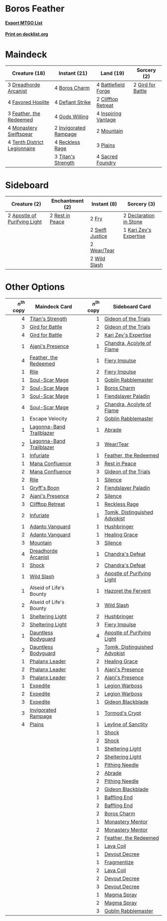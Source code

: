 # Boros Feather

#### [Export MTGO List](../collection/Boros%20Feather/Boros%20Feather.txt)
#### [Print on decklist.org](http://decklist.org/?deckmain=4%09Battlefield%20Forge%0A4%09Boros%20Charm%0A2%09Clifftop%20Retreat%0A4%09Defiant%20Strike%0A3%09Dreadhorde%20Arcanist%0A4%09Favored%20Hoplite%0A3%09Feather,%20the%20Redeemed%0A2%09Gird%20for%20Battle%0A4%09Gods%20Willing%0A4%09Inspiring%20Vantage%0A2%09Invigorated%20Rampage%0A4%09Monastery%20Swiftspear%0A2%09Mountain%0A3%09Plains%0A4%09Reckless%20Rage%0A4%09Sacred%20Foundry%0A4%09Tenth%20District%20Legionnaire%0A3%09Titan's%20Strength&deckside=2%09Apostle%20of%20Purifying%20Light%0A2%09Declaration%20in%20Stone%0A2%09Fry%0A1%09Kari%20Zev's%20Expertise%0A2%09Rest%20in%20Peace%0A2%09Swift%20Justice%0A2%09Wear/Tear%0A2%09Wild%20Slash)
# Maindeck

|                                             Creature (18)                                             |                                          Instant (21)                                          |                                          Land (19)                                           |                                        Sorcery (2)                                         |
|-------------------------------------------------------------------------------------------------------|------------------------------------------------------------------------------------------------|----------------------------------------------------------------------------------------------|--------------------------------------------------------------------------------------------|
|3 [Dreadhorde Arcanist](http://gatherer.wizards.com/Pages/Card/Details.aspx?multiverseid=461052)       |4 [Boros Charm](http://gatherer.wizards.com/Pages/Card/Details.aspx?multiverseid=442188)        |4 [Battlefield Forge](http://gatherer.wizards.com/Pages/Card/Details.aspx?multiverseid=129479)|2 [Gird for Battle](http://gatherer.wizards.com/Pages/Card/Details.aspx?multiverseid=452762)|
|4 [Favored Hoplite](http://gatherer.wizards.com/Pages/Card/Details.aspx?multiverseid=373596)           |4 [Defiant Strike](http://gatherer.wizards.com/Pages/Card/Details.aspx?multiverseid=386515)     |2 [Clifftop Retreat](http://gatherer.wizards.com/Pages/Card/Details.aspx?multiverseid=443127) |                                                                                            |
|3 [Feather, the Redeemed](http://gatherer.wizards.com/Pages/Card/Details.aspx?multiverseid=461124)     |4 [Gods Willing](http://gatherer.wizards.com/Pages/Card/Details.aspx?multiverseid=442005)       |4 [Inspiring Vantage](http://gatherer.wizards.com/Pages/Card/Details.aspx?multiverseid=417819)|                                                                                            |
|4 [Monastery Swiftspear](http://gatherer.wizards.com/Pages/Card/Details.aspx?multiverseid=438706)      |2 [Invigorated Rampage](http://gatherer.wizards.com/Pages/Card/Details.aspx?multiverseid=423753)|2 [Mountain](http://gatherer.wizards.com/Pages/Card/Details.aspx?multiverseid=439859)         |                                                                                            |
|4 [Tenth District Legionnaire](http://gatherer.wizards.com/Pages/Card/Details.aspx?multiverseid=461149)|4 [Reckless Rage](http://gatherer.wizards.com/Pages/Card/Details.aspx?multiverseid=439767)      |3 [Plains](http://gatherer.wizards.com/Pages/Card/Details.aspx?multiverseid=439856)           |                                                                                            |
|                                                                                                       |3 [Titan's Strength](http://gatherer.wizards.com/Pages/Card/Details.aspx?multiverseid=398680)   |4 [Sacred Foundry](http://gatherer.wizards.com/Pages/Card/Details.aspx?multiverseid=405106)   |                                                                                            |


# Sideboard

|                                             Creature (2)                                              |                                     Enchantment (2)                                      |                                       Instant (8)                                        |                                           Sorcery (3)                                           |
|-------------------------------------------------------------------------------------------------------|------------------------------------------------------------------------------------------|------------------------------------------------------------------------------------------|-------------------------------------------------------------------------------------------------|
|2 [Apostle of Purifying Light](http://gatherer.wizards.com/Pages/Card/Details.aspx?multiverseid=466760)|2 [Rest in Peace](http://gatherer.wizards.com/Pages/Card/Details.aspx?multiverseid=442021)|2 [Fry](http://gatherer.wizards.com/Pages/Card/Details.aspx?multiverseid=466894)          |2 [Declaration in Stone](http://gatherer.wizards.com/Pages/Card/Details.aspx?multiverseid=409750)|
|                                                                                                       |                                                                                          |2 [Swift Justice](http://gatherer.wizards.com/Pages/Card/Details.aspx?multiverseid=386374)|1 [Kari Zev's Expertise](http://gatherer.wizards.com/Pages/Card/Details.aspx?multiverseid=423755)|
|                                                                                                       |                                                                                          |2 [Wear/Tear](http://gatherer.wizards.com/Pages/Card/Details.aspx?multiverseid=368950)    |                                                                                                 |
|                                                                                                       |                                                                                          |2 [Wild Slash](http://gatherer.wizards.com/Pages/Card/Details.aspx?multiverseid=391959)   |                                                                                                 |


# Other Options

|*n*<sup>th</sup> copy|                                           Maindeck Card                                           |*n*<sup>th</sup> copy|                                             Sideboard Card                                             |
|--------------------:|---------------------------------------------------------------------------------------------------|--------------------:|--------------------------------------------------------------------------------------------------------|
|                    4|[Titan's Strength](http://gatherer.wizards.com/Pages/Card/Details.aspx?multiverseid=398680)        |                    1|[Gideon of the Trials](http://gatherer.wizards.com/Pages/Card/Details.aspx?multiverseid=426716)         |
|                    3|[Gird for Battle](http://gatherer.wizards.com/Pages/Card/Details.aspx?multiverseid=452762)         |                    2|[Gideon of the Trials](http://gatherer.wizards.com/Pages/Card/Details.aspx?multiverseid=426716)         |
|                    4|[Gird for Battle](http://gatherer.wizards.com/Pages/Card/Details.aspx?multiverseid=452762)         |                    2|[Kari Zev's Expertise](http://gatherer.wizards.com/Pages/Card/Details.aspx?multiverseid=423755)         |
|                    1|[Ajani's Presence](http://gatherer.wizards.com/Pages/Card/Details.aspx?multiverseid=380368)        |                    1|[Chandra, Acolyte of Flame](http://gatherer.wizards.com/Pages/Card/Details.aspx?multiverseid=466880)    |
|                    4|[Feather, the Redeemed](http://gatherer.wizards.com/Pages/Card/Details.aspx?multiverseid=461124)   |                    1|[Fiery Impulse](http://gatherer.wizards.com/Pages/Card/Details.aspx?multiverseid=398516)                |
|                    1|[Rile](http://gatherer.wizards.com/Pages/Card/Details.aspx?multiverseid=435312)                    |                    2|[Fiery Impulse](http://gatherer.wizards.com/Pages/Card/Details.aspx?multiverseid=398516)                |
|                    1|[Soul-Scar Mage](http://gatherer.wizards.com/Pages/Card/Details.aspx?multiverseid=426850)          |                    1|[Goblin Rabblemaster](http://gatherer.wizards.com/Pages/Card/Details.aspx?multiverseid=438486)          |
|                    2|[Soul-Scar Mage](http://gatherer.wizards.com/Pages/Card/Details.aspx?multiverseid=426850)          |                    1|[Boros Charm](http://gatherer.wizards.com/Pages/Card/Details.aspx?multiverseid=442188)                  |
|                    3|[Soul-Scar Mage](http://gatherer.wizards.com/Pages/Card/Details.aspx?multiverseid=426850)          |                    1|[Fiendslayer Paladin](http://gatherer.wizards.com/Pages/Card/Details.aspx?multiverseid=430547)          |
|                    4|[Soul-Scar Mage](http://gatherer.wizards.com/Pages/Card/Details.aspx?multiverseid=426850)          |                    2|[Chandra, Acolyte of Flame](http://gatherer.wizards.com/Pages/Card/Details.aspx?multiverseid=466880)    |
|                    1|Escape Velocity                                                                                    |                    2|[Goblin Rabblemaster](http://gatherer.wizards.com/Pages/Card/Details.aspx?multiverseid=438486)          |
|                    1|[Lagonna-Band Trailblazer](http://gatherer.wizards.com/Pages/Card/Details.aspx?multiverseid=380448)|                    1|[Abrade](http://gatherer.wizards.com/Pages/Card/Details.aspx?multiverseid=430772)                       |
|                    2|[Lagonna-Band Trailblazer](http://gatherer.wizards.com/Pages/Card/Details.aspx?multiverseid=380448)|                    3|[Wear/Tear](http://gatherer.wizards.com/Pages/Card/Details.aspx?multiverseid=368950)                    |
|                    1|[Infuriate](http://gatherer.wizards.com/Pages/Card/Details.aspx?multiverseid=466899)               |                    1|[Feather, the Redeemed](http://gatherer.wizards.com/Pages/Card/Details.aspx?multiverseid=461124)        |
|                    1|[Mana Confluence](http://gatherer.wizards.com/Pages/Card/Details.aspx?multiverseid=409573)         |                    3|[Rest in Peace](http://gatherer.wizards.com/Pages/Card/Details.aspx?multiverseid=442021)                |
|                    2|[Mana Confluence](http://gatherer.wizards.com/Pages/Card/Details.aspx?multiverseid=409573)         |                    3|[Gideon of the Trials](http://gatherer.wizards.com/Pages/Card/Details.aspx?multiverseid=426716)         |
|                    2|[Rile](http://gatherer.wizards.com/Pages/Card/Details.aspx?multiverseid=435312)                    |                    1|[Silence](http://gatherer.wizards.com/Pages/Card/Details.aspx?multiverseid=191083)                      |
|                    1|[Gryff's Boon](http://gatherer.wizards.com/Pages/Card/Details.aspx?multiverseid=409758)            |                    2|[Fiendslayer Paladin](http://gatherer.wizards.com/Pages/Card/Details.aspx?multiverseid=430547)          |
|                    2|[Ajani's Presence](http://gatherer.wizards.com/Pages/Card/Details.aspx?multiverseid=380368)        |                    2|[Silence](http://gatherer.wizards.com/Pages/Card/Details.aspx?multiverseid=191083)                      |
|                    3|[Clifftop Retreat](http://gatherer.wizards.com/Pages/Card/Details.aspx?multiverseid=443127)        |                    1|[Reckless Rage](http://gatherer.wizards.com/Pages/Card/Details.aspx?multiverseid=439767)                |
|                    2|[Infuriate](http://gatherer.wizards.com/Pages/Card/Details.aspx?multiverseid=466899)               |                    1|[Tomik, Distinguished Advokist](http://gatherer.wizards.com/Pages/Card/Details.aspx?multiverseid=460961)|
|                    1|[Adanto Vanguard](http://gatherer.wizards.com/Pages/Card/Details.aspx?multiverseid=435152)         |                    1|[Hushbringer](http://gatherer.wizards.com/Pages/Card/Details.aspx?multiverseid=472980)                  |
|                    2|[Adanto Vanguard](http://gatherer.wizards.com/Pages/Card/Details.aspx?multiverseid=435152)         |                    1|[Healing Grace](http://gatherer.wizards.com/Pages/Card/Details.aspx?multiverseid=442908)                |
|                    3|[Mountain](http://gatherer.wizards.com/Pages/Card/Details.aspx?multiverseid=439859)                |                    3|[Silence](http://gatherer.wizards.com/Pages/Card/Details.aspx?multiverseid=191083)                      |
|                    4|[Dreadhorde Arcanist](http://gatherer.wizards.com/Pages/Card/Details.aspx?multiverseid=461052)     |                    1|[Chandra's Defeat](http://gatherer.wizards.com/Pages/Card/Details.aspx?multiverseid=430775)             |
|                    1|[Shock](http://gatherer.wizards.com/Pages/Card/Details.aspx?multiverseid=129732)                   |                    2|[Chandra's Defeat](http://gatherer.wizards.com/Pages/Card/Details.aspx?multiverseid=430775)             |
|                    1|[Wild Slash](http://gatherer.wizards.com/Pages/Card/Details.aspx?multiverseid=391959)              |                    3|[Apostle of Purifying Light](http://gatherer.wizards.com/Pages/Card/Details.aspx?multiverseid=466760)   |
|                    1|Alseid of Life's Bounty                                                                            |                    1|[Hazoret the Fervent](http://gatherer.wizards.com/Pages/Card/Details.aspx?multiverseid=426838)          |
|                    2|Alseid of Life's Bounty                                                                            |                    3|[Wild Slash](http://gatherer.wizards.com/Pages/Card/Details.aspx?multiverseid=391959)                   |
|                    1|[Sheltering Light](http://gatherer.wizards.com/Pages/Card/Details.aspx?multiverseid=435187)        |                    2|[Hushbringer](http://gatherer.wizards.com/Pages/Card/Details.aspx?multiverseid=472980)                  |
|                    2|[Sheltering Light](http://gatherer.wizards.com/Pages/Card/Details.aspx?multiverseid=435187)        |                    3|[Fiery Impulse](http://gatherer.wizards.com/Pages/Card/Details.aspx?multiverseid=398516)                |
|                    1|[Dauntless Bodyguard](http://gatherer.wizards.com/Pages/Card/Details.aspx?multiverseid=442902)     |                    4|[Apostle of Purifying Light](http://gatherer.wizards.com/Pages/Card/Details.aspx?multiverseid=466760)   |
|                    2|[Dauntless Bodyguard](http://gatherer.wizards.com/Pages/Card/Details.aspx?multiverseid=442902)     |                    2|[Tomik, Distinguished Advokist](http://gatherer.wizards.com/Pages/Card/Details.aspx?multiverseid=460961)|
|                    1|[Phalanx Leader](http://gatherer.wizards.com/Pages/Card/Details.aspx?multiverseid=373592)          |                    2|[Healing Grace](http://gatherer.wizards.com/Pages/Card/Details.aspx?multiverseid=442908)                |
|                    2|[Phalanx Leader](http://gatherer.wizards.com/Pages/Card/Details.aspx?multiverseid=373592)          |                    1|[Ajani's Presence](http://gatherer.wizards.com/Pages/Card/Details.aspx?multiverseid=380368)             |
|                    3|[Phalanx Leader](http://gatherer.wizards.com/Pages/Card/Details.aspx?multiverseid=373592)          |                    2|[Ajani's Presence](http://gatherer.wizards.com/Pages/Card/Details.aspx?multiverseid=380368)             |
|                    1|[Expedite](http://gatherer.wizards.com/Pages/Card/Details.aspx?multiverseid=446145)                |                    1|[Legion Warboss](http://gatherer.wizards.com/Pages/Card/Details.aspx?multiverseid=452859)               |
|                    2|[Expedite](http://gatherer.wizards.com/Pages/Card/Details.aspx?multiverseid=446145)                |                    2|[Legion Warboss](http://gatherer.wizards.com/Pages/Card/Details.aspx?multiverseid=452859)               |
|                    3|[Expedite](http://gatherer.wizards.com/Pages/Card/Details.aspx?multiverseid=446145)                |                    1|[Gideon Blackblade](http://gatherer.wizards.com/Pages/Card/Details.aspx?multiverseid=463943)            |
|                    3|[Invigorated Rampage](http://gatherer.wizards.com/Pages/Card/Details.aspx?multiverseid=423753)     |                    1|[Tormod's Crypt](http://gatherer.wizards.com/Pages/Card/Details.aspx?multiverseid=389723)               |
|                    4|[Plains](http://gatherer.wizards.com/Pages/Card/Details.aspx?multiverseid=439856)                  |                    1|[Leyline of Sanctity](http://gatherer.wizards.com/Pages/Card/Details.aspx?multiverseid=204993)          |
|                     |                                                                                                   |                    1|[Shock](http://gatherer.wizards.com/Pages/Card/Details.aspx?multiverseid=129732)                        |
|                     |                                                                                                   |                    2|[Shock](http://gatherer.wizards.com/Pages/Card/Details.aspx?multiverseid=129732)                        |
|                     |                                                                                                   |                    1|[Sheltering Light](http://gatherer.wizards.com/Pages/Card/Details.aspx?multiverseid=435187)             |
|                     |                                                                                                   |                    2|[Sheltering Light](http://gatherer.wizards.com/Pages/Card/Details.aspx?multiverseid=435187)             |
|                     |                                                                                                   |                    1|[Pithing Needle](http://gatherer.wizards.com/Pages/Card/Details.aspx?multiverseid=129526)               |
|                     |                                                                                                   |                    2|[Abrade](http://gatherer.wizards.com/Pages/Card/Details.aspx?multiverseid=430772)                       |
|                     |                                                                                                   |                    2|[Pithing Needle](http://gatherer.wizards.com/Pages/Card/Details.aspx?multiverseid=129526)               |
|                     |                                                                                                   |                    2|[Gideon Blackblade](http://gatherer.wizards.com/Pages/Card/Details.aspx?multiverseid=463943)            |
|                     |                                                                                                   |                    1|[Baffling End](http://gatherer.wizards.com/Pages/Card/Details.aspx?multiverseid=439658)                 |
|                     |                                                                                                   |                    2|[Baffling End](http://gatherer.wizards.com/Pages/Card/Details.aspx?multiverseid=439658)                 |
|                     |                                                                                                   |                    2|[Boros Charm](http://gatherer.wizards.com/Pages/Card/Details.aspx?multiverseid=442188)                  |
|                     |                                                                                                   |                    1|[Monastery Mentor](http://gatherer.wizards.com/Pages/Card/Details.aspx?multiverseid=391883)             |
|                     |                                                                                                   |                    2|[Monastery Mentor](http://gatherer.wizards.com/Pages/Card/Details.aspx?multiverseid=391883)             |
|                     |                                                                                                   |                    2|[Feather, the Redeemed](http://gatherer.wizards.com/Pages/Card/Details.aspx?multiverseid=461124)        |
|                     |                                                                                                   |                    1|[Lava Coil](http://gatherer.wizards.com/Pages/Card/Details.aspx?multiverseid=452858)                    |
|                     |                                                                                                   |                    1|[Devout Decree](http://gatherer.wizards.com/Pages/Card/Details.aspx?multiverseid=466767)                |
|                     |                                                                                                   |                    1|[Fragmentize](http://gatherer.wizards.com/Pages/Card/Details.aspx?multiverseid=417587)                  |
|                     |                                                                                                   |                    2|[Lava Coil](http://gatherer.wizards.com/Pages/Card/Details.aspx?multiverseid=452858)                    |
|                     |                                                                                                   |                    2|[Devout Decree](http://gatherer.wizards.com/Pages/Card/Details.aspx?multiverseid=466767)                |
|                     |                                                                                                   |                    3|[Devout Decree](http://gatherer.wizards.com/Pages/Card/Details.aspx?multiverseid=466767)                |
|                     |                                                                                                   |                    1|[Magma Spray](http://gatherer.wizards.com/Pages/Card/Details.aspx?multiverseid=426843)                  |
|                     |                                                                                                   |                    2|[Magma Spray](http://gatherer.wizards.com/Pages/Card/Details.aspx?multiverseid=426843)                  |
|                     |                                                                                                   |                    3|[Goblin Rabblemaster](http://gatherer.wizards.com/Pages/Card/Details.aspx?multiverseid=438486)          |

